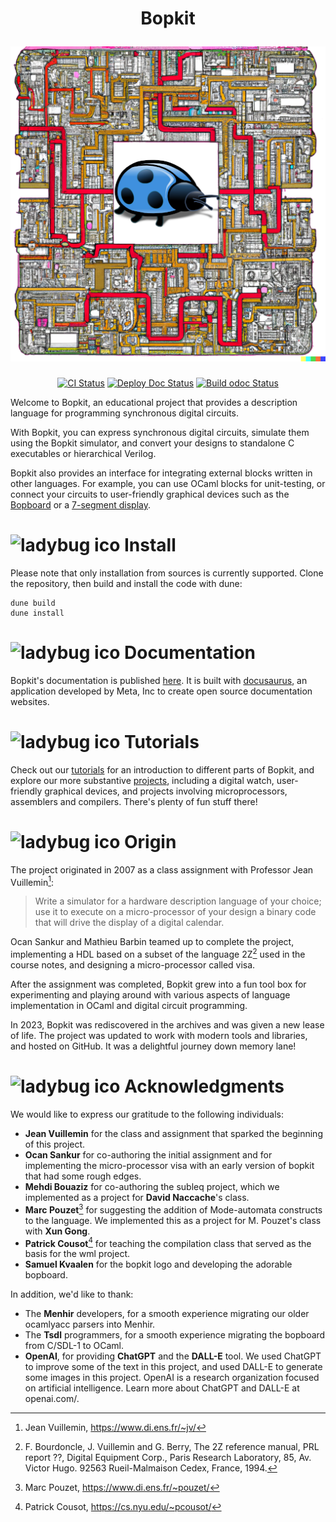 <h1 align="center">
  <p align="center">Bopkit</p>
  <img
    src="https://github.com/mbarbin/bopkit/blob/assets/image/bopkit-logo.png?raw=true"
    width=512
    alt="Logo"
  />
</h1>

<p align="center">
  <a href="https://github.com/mbarbin/bopkit/actions/workflows/ci.yml"><img src="https://github.com/mbarbin/bopkit/workflows/ci/badge.svg" alt="CI Status"></a>
  <a href="https://github.com/mbarbin/bopkit/actions/workflows/deploy-doc.yml"><img src="https://github.com/mbarbin/bopkit/workflows/deploy-doc/badge.svg" alt="Deploy Doc Status"></a>
  <a href="https://github.com/mbarbin/bopkit/actions/workflows/build-odoc.yml"><img src="https://github.com/mbarbin/bopkit/workflows/build-odoc/badge.svg" alt="Build odoc Status"></a>
</p>

Welcome to Bopkit, an educational project that provides a description language
for programming synchronous digital circuits.

With Bopkit, you can express synchronous digital circuits, simulate them using
the Bopkit simulator, and convert your designs to standalone C executables or
hierarchical Verilog.

Bopkit also provides an interface for integrating external blocks written in
other languages. For example, you can use OCaml blocks for unit-testing, or
connect your circuits to user-friendly graphical devices such as the [Bopboard](stdlib/bopboard/) or
a [7-segment display](project/digital-watch/).

# ![ladybug ico](../assets/image/ladybug_32.ico?raw=true) Install

Please note that only installation from sources is currently supported. Clone
the repository, then build and install the code with dune:

```
dune build
dune install
```

# ![ladybug ico](../assets/image/ladybug_32.ico?raw=true) Documentation

Bopkit's documentation is published [here](https://mbarbin.github.io/bopkit). It
is built with [docusaurus](https://docusaurus.io/), an application developed by
Meta, Inc to create open source documentation websites.

# ![ladybug ico](../assets/image/ladybug_32.ico?raw=true) Tutorials

Check out our [tutorials](tutorial/) for an introduction to different parts of
Bopkit, and explore our more substantive [projects](project/), including a
digital watch, user-friendly graphical devices, and projects involving
microprocessors, assemblers and compilers. There's plenty of fun stuff there!

# ![ladybug ico](../assets/image/ladybug_32.ico?raw=true) Origin

The project originated in 2007 as a class assignment with Professor Jean
Vuillemin[^1]:

> Write a simulator for a hardware description language of your choice; use it
> to execute on a micro-processor of your design a binary code that will drive
> the display of a digital calendar.

Ocan Sankur and Mathieu Barbin teamed up to complete the project, implementing a
HDL based on a subset of the language 2Z[^2] used in the course notes, and
designing a micro-processor called visa.

After the assignment was completed, Bopkit grew into a fun tool box for
experimenting and playing around with various aspects of language implementation
in OCaml and digital circuit programming.

In 2023, Bopkit was rediscovered in the archives and was given a new lease of
life. The project was updated to work with modern tools and libraries, and
hosted on GitHub. It was a delightful journey down memory lane!

# ![ladybug ico](../assets/image/ladybug_32.ico?raw=true) Acknowledgments

We would like to express our gratitude to the following individuals:

* **Jean Vuillemin** for the class and assignment that sparked the beginning of
  this project.
* **Ocan Sankur** for co-authoring the initial assignment and for implementing
  the micro-processor visa with an early version of bopkit that had some rough
  edges.
* **Mehdi Bouaziz** for co-authoring the subleq project, which we implemented as
  a project for **David Naccache**'s class.
* **Marc Pouzet**[^3] for suggesting the addition of Mode-automata constructs to
  the language. We implemented this as a project for M. Pouzet's class with
  **Xun Gong**.
* **Patrick Cousot**[^4] for teaching the compilation class that served as the
  basis for the wml project.
* **Samuel Kvaalen** for the bopkit logo and developing the adorable bopboard.

In addition, we'd like to thank:

* The **Menhir** developers, for a smooth experience migrating our older
  ocamlyacc parsers into Menhir.
* The **Tsdl** programmers, for a smooth experience migrating the bopboard from
  C/SDL-1 to OCaml.
* **OpenAI**, for providing **ChatGPT** and the **DALL-E** tool. We used ChatGPT
  to improve some of the text in this project, and used DALL-E to generate some
  images in this project. OpenAI is a research organization focused on
  artificial intelligence. Learn more about ChatGPT and DALL-E at openai.com/.

[^1]:Jean Vuillemin, https://www.di.ens.fr/~jv/

[^2]: F. Bourdoncle, J. Vuillemin and G. Berry, The 2Z reference manual, PRL
report ??, Digital Equipment Corp., Paris Research Laboratory, 85, Av. Victor
Hugo. 92563 Rueil-Malmaison Cedex, France, 1994.

[^3]:Marc Pouzet, https://www.di.ens.fr/~pouzet/

[^4]:Patrick Cousot, https://cs.nyu.edu/~pcousot/
